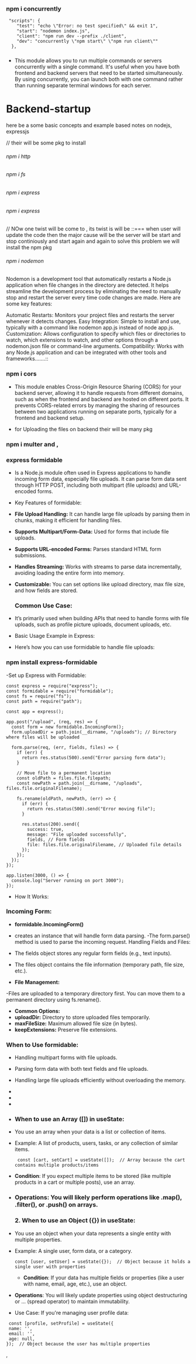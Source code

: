 ### npm i concurrently

```
 "scripts": {
    "test": "echo \"Error: no test specified\" && exit 1",
    "start": "nodemon index.js",
    "client": "npm run dev --prefix ./client",
    "dev": "concurrently \"npm start\" \"npm run client\""
  },
```
### 

- This module allows you to run multiple commands or servers concurrently with a single command. It's useful when you have both frontend and backend servers that need to be started simultaneously. By using concurrently, you can launch both with one command rather than running separate terminal windows for each server.


# Backend-startup
<p>here be a some basic concepts and example based notes on nodejs, expressjs </p>
<p>
  // their will be some pkg to install 
  <h6>npm i http</h6>
    <h6>npm i fs</h6>
    <h6>npm i express</h6>
    <h6>npm i express</h6>
    
  
  // NOw one twist will be come to , its twist is will be ::=== when user will update the code then the major cause will be the server will be start and stop continiously and start again and again to solve this problem we will install the npm pkg

<h6> npm i nodemon</h6>

Nodemon is a development tool that automatically restarts a Node.js application when file changes in the directory are detected. It helps streamline the development process by eliminating the need to manually stop and restart the server every time code changes are made. Here are some key features:

Automatic Restarts: Monitors your project files and restarts the server whenever it detects changes.
Easy Integration: Simple to install and use, typically with a command like nodemon app.js instead of node app.js.
Customization: Allows configuration to specify which files or directories to watch, which extensions to watch, and other options through a nodemon.json file or command-line arguments.
Compatibility: Works with any Node.js application and can be integrated with other tools and frameworks.......::
</p>



### npm i cors

- This module enables Cross-Origin Resource Sharing (CORS) for your backend server, allowing it to handle requests from different domains, such as when the frontend and backend are hosted on different ports. It prevents CORS-related errors by managing the sharing of resources between two applications running on separate ports, typically for a frontend and backend setup.


- for Uploading the files on backend their will be many pkg
 ###  npm i multer and ,
 ### express formidable 
 - Is a Node.js module often used in Express applications to handle incoming form data, especially file uploads. It can parse form data sent through HTTP POST, including both multipart (file uploads) and URL-encoded forms.

- Key Features of formidable:
- **File Upload Handling:** It can handle large file uploads by parsing them in chunks, making it efficient for handling files.
- **Supports Multipart/Form-Data:** Used for forms that include file uploads.
- **Supports URL-encoded Forms:** Parses standard HTML form submissions.
- **Handles Streaming:** Works with streams to parse data incrementally, avoiding loading the entire form into memory.
- **Customizable:** You can set options like upload directory, max file size, and how fields are stored.
  ### Common Use Case:
- It’s primarily used when building APIs that need to handle forms with file uploads, such as profile picture uploads, document uploads, etc.

- Basic Usage Example in Express:
- Here’s how you can use formidable to handle file uploads:
### npm install express-formidable
-Set up Express with Formidable:
```
const express = require("express");
const formidable = require("formidable");
const fs = require("fs");
const path = require("path");

const app = express();

app.post("/upload", (req, res) => {
  const form = new formidable.IncomingForm();
  form.uploadDir = path.join(__dirname, "/uploads"); // Directory where files will be uploaded

  form.parse(req, (err, fields, files) => {
    if (err) {
      return res.status(500).send("Error parsing form data");
    }

    // Move file to a permanent location
    const oldPath = files.file.filepath;
    const newPath = path.join(__dirname, "/uploads", files.file.originalFilename);

    fs.rename(oldPath, newPath, (err) => {
      if (err) {
        return res.status(500).send("Error moving file");
      }

      res.status(200).send({
        success: true,
        message: "File uploaded successfully",
        fields, // Form fields
        file: files.file.originalFilename, // Uploaded file details
      });
    });
  });
});

app.listen(3000, () => {
  console.log("Server running on port 3000");
});
```
- How It Works:
### Incoming Form:

- **formidable.IncomingForm()**
-  creates an instance that will handle form data parsing.
-The form.parse() method is used to parse the incoming request.
Handling Fields and Files:

- The fields object stores any regular form fields (e.g., text inputs).
- The files object contains the file information (temporary path, file size, etc.).
- **File Management:**

-Files are uploaded to a temporary directory first. You can move them to a permanent directory using fs.rename().
- **Common Options:**
- **uploadDir:** Directory to store uploaded files temporarily.
- **maxFileSize:** Maximum allowed file size (in bytes).
- **keepExtensions:** Preserve file extensions.
### When to Use formidable:
- Handling multipart forms with file uploads.
- Parsing form data with both text fields and file uploads.
- Handling large file uploads efficiently without overloading the memory.

-
-
-
- ### When to use an Array ([]) in useState:
- You use an array when your data is a list or collection of items.
- Example: A list of products, users, tasks, or any collection of similar items.
  ```
   const [cart, setCart] = useState([]);  // Array because the cart contains multiple products/items

- **Condition**: If you expect multiple items to be stored (like multiple products in a cart or multiple posts), use an array.
- ### Operations: You will likely perform operations like .map(), .filter(), or .push() on arrays.
  ### 2. When to use an Object ({}) in useState:
 - You use an object when your data represents a single entity with multiple properties.
- Example: A single user, form data, or a category.
  ```
  const [user, setUser] = useState({});  // Object because it holds a single user with properties 
  ```
  - **Condition**: If your data has multiple fields or properties (like a user with name, email, age, etc.), use an object.
- **Operations**: You will likely update properties using object destructuring or ... (spread operator) to maintain immutability.
- Use Case: If you're managing user profile data:
 ```
  const [profile, setProfile] = useState({
  name: '',
  email: '',
  age: null,
});  // Object because the user has multiple properties
```
,


